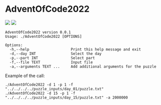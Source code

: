 # AdventOfCode2022
![](https://img.shields.io/badge/2022%20⭐⭐-15/25-blue)
![](https://img.shields.io/badge/tests-%E2%9C%94%20121%20%7C%20%E2%9C%98%200-green)
```
AdventOfCode2022 version 0.0.1
Usage: ./AdventOfCode2022 [OPTIONS]

Options:
  -h,--help                   Print this help message and exit
  -d,--day INT                Select the day
  -p,--part INT               Select part
  -f,--file TEXT              Input file
  -a,--arguments TEXT ...     Add additional arguments for the puzzle
 ```

 Example of the call:
 ```
./AdventOfCode2022 -d 1 -p 1 -f "../../../../puzzle_inputs/day_01/puzzle.txt"
./AdventOfCode2022 -d 15 -p 1 -f "../../../../puzzle_inputs/day_15/puzzle.txt" -a 2000000
 ```
